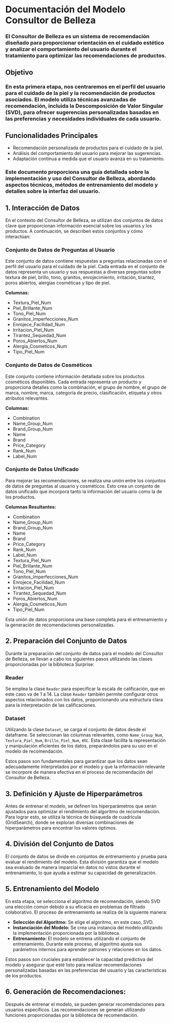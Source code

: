 # Documentación del Modelo Consultor de Belleza

### El Consultor de Belleza es un sistema de recomendación diseñado para proporcionar orientación en el cuidado estético y analizar el comportamiento del usuario durante el tratamiento para optimizar las   recomendaciones de productos.

## Objetivo

### En esta primera etapa, nos centraremos en el perfil del usuario para el cuidado de la piel y la recomendación de productos asociados. El modelo utiliza técnicas avanzadas de recomendación, incluida la   Descomposición de Valor Singular (SVD), para ofrecer sugerencias personalizadas basadas en las preferencias y necesidades individuales de cada usuario.

## Funcionalidades Principales

- Recomendación personalizada de productos para el cuidado de la piel.
- Análisis del comportamiento del usuario para mejorar las sugerencias.
- Adaptación continua a medida que el usuario avanza en su tratamiento.

### Este documento proporciona una guía detallada sobre la implementación y uso del Consultor de Belleza, abordando aspectos técnicos, métodos de entrenamiento del modelo y detalles sobre la interfaz del usuario.

## 1. Interacción de Datos

En el contexto del Consultor de Belleza, se utilizan dos conjuntos de datos clave que proporcionan información esencial sobre los usuarios y los productos. A continuación, se describen estos conjuntos y cómo interactúan:

### Conjunto de Datos de Preguntas al Usuario

Este conjunto de datos contiene respuestas a preguntas relacionadas con el perfil del usuario para el cuidado de la piel. Cada entrada en el conjunto de datos representa un usuario y sus respuestas a diversas preguntas sobre textura de piel, brillo, tono, granitos, enrojecimiento, irritación, tirantez, poros abiertos, alergias cosméticas y tipo de piel. 

**Columnas:**
- Textura_Piel_Num
- Piel_Brillante_Num
- Tono_Piel_Num
- Granitos_Imperfecciones_Num
- Enrojece_Facilidad_Num
- Irritacion_Piel_Num
- Tirantez_Sequedad_Num
- Poros_Abiertos_Num
- Alergia_Cosmeticos_Num
- Tipo_Piel_Num

### Conjunto de Datos de Cosméticos

Este conjunto contiene información detallada sobre los productos cosméticos disponibles. Cada entrada representa un producto y proporciona detalles como la combinación, el grupo de nombre, el grupo de marca, nombre, marca, categoría de precio, clasificación, etiqueta y otros atributos relevantes.

**Columnas:**
- Combination
- Name_Group_Num
- Brand_Group_Num
- Name
- Brand
- Price_Category
- Rank_Num
- Label_Num

### Conjunto de Datos Unificado

Para mejorar las recomendaciones, se realiza una unión entre los conjuntos de datos de preguntas al usuario y cosméticos. Esto crea un conjunto de datos unificado que incorpora tanto la información del usuario como la de los productos.

**Columnas Resultantes:**
- Combination
- Name_Group_Num
- Brand_Group_Num
- Name
- Brand
- Price_Category
- Rank_Num
- Label_Num
- Textura_Piel_Num
- Piel_Brillante_Num
- Tono_Piel_Num
- Granitos_Imperfecciones_Num
- Enrojece_Facilidad_Num
- Irritacion_Piel_Num
- Tirantez_Sequedad_Num
- Poros_Abiertos_Num
- Alergia_Cosmeticos_Num
- Tipo_Piel_Num

Esta unión de datos proporciona una base completa para el entrenamiento y la generación de recomendaciones personalizadas.

## 2. Preparación del Conjunto de Datos

Durante la preparación del conjunto de datos para el modelo del Consultor de Belleza, se llevan a cabo los siguientes pasos utilizando las clases proporcionadas por la biblioteca Surprise:

### Reader

Se emplea la clase `Reader` para especificar la escala de calificación, que en este caso va de 1 a 14. La clase `Reader` también permite configurar otros aspectos relacionados con los datos, proporcionando una estructura clara para la interpretación de las calificaciones.

### Dataset

Utilizando la clase `Dataset`, se carga el conjunto de datos desde el dataframe. Se seleccionan las columnas relevantes, como `Name_Group_Num`, `Textura_Piel_Num`, `Brillo_Piel_Num`, etc. Esta clase facilita la representación y manipulación eficientes de los datos, preparándolos para su uso en el modelo de recomendación.

Estos pasos son fundamentales para garantizar que los datos sean adecuadamente interpretados por el modelo y que la información relevante se incorpore de manera efectiva en el proceso de recomendación del Consultor de Belleza.

## 3. Definición y Ajuste de Hiperparámetros

Antes de entrenar el modelo, se definen los hiperparámetros que serán ajustados para optimizar el rendimiento del algoritmo de recomendación. Para lograr esto, se utiliza la técnica de búsqueda de cuadrícula (GridSearch), donde se exploran diversas combinaciones de hiperparámetros para encontrar los valores óptimos.

## 4. División del Conjunto de Datos

El conjunto de datos se divide en conjuntos de entrenamiento y prueba para evaluar el rendimiento del modelo. Esta división garantiza que el modelo sea evaluado de manera imparcial en datos no vistos durante el entrenamiento, lo que ayuda a estimar su capacidad de generalización.

## 5. Entrenamiento del Modelo

En esta etapa, se selecciona el algoritmo de recomendación, siendo SVD una elección común debido a su eficacia en problemas de filtrado colaborativo. El proceso de entrenamiento se realiza de la siguiente manera:

- **Selección del Algoritmo:** Se elige el algoritmo, en este caso, SVD.
- **Instanciación del Modelo:** Se crea una instancia del modelo utilizando la implementación proporcionada por la biblioteca.
- **Entrenamiento:** El modelo se entrena utilizando el conjunto de entrenamiento. Durante este proceso, el algoritmo ajusta sus parámetros internos para aprender patrones y relaciones en los datos.

Estos pasos son cruciales para establecer la capacidad predictiva del modelo y asegurar que esté listo para realizar recomendaciones personalizadas basadas en las preferencias del usuario y las características de los productos.

## 6. Generación de Recomendaciones:
Después de entrenar el modelo, se pueden generar recomendaciones para usuarios específicos.
Las recomendaciones se generan utilizando funciones proporcionadas por la biblioteca de recomendación.
